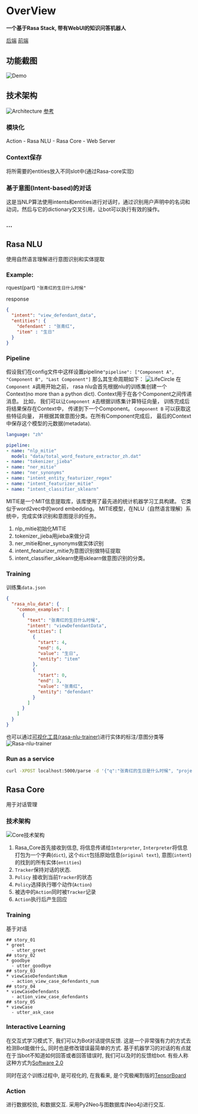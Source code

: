 # OverView
**一个基于Rasa Stack, 带有WebUI的知识问答机器人**

[后端](https://github.com/bing-zhub/RasaChatBot)   [前端](https://github.com/bing-zhub/RasaChatBot_ui)

## 功能截图
![Demo][1]

## 技术架构
![Architecture][2]
[参考](https://rasa.com/docs/get_started_step1/)

### 模块化
Action - Rasa NLU - Rasa Core - Web Server

### Context保存
将所需要的entities放入不同slot中(通过Rasa-core实现)
### 基于意图(Intent-based)的对话
这是当NLP算法使用intents和entities进行对话时，通过识别用户声明中的名词和动词，然后与它的dictionary交叉引用，让bot可以执行有效的操作。
### ...
## Rasa NLU
使用自然语言理解进行意图识别和实体提取
### Example:
rquest(part)
`"张青红的生日什么时候"`

response
```json
{
  "intent": "view_defendant_data",
  "entities": {
    "defendant" : "张青红",
    "item" : "生日"
  }
}
```
### Pipeline
假设我们在config文件中这样设置pipeline`"pipeline": ["Component A", "Component B", "Last Component"]`
那么其生命周期如下：
![LifeCircle][3]
在`Component A`调用开始之前， rasa nlu会首先根据nlu的训练集创建一个Context(no more than a python dict). Context用于在各个Component之间传递消息。 比如， 我们可以让`Component A`去根据训练集计算特征向量， 训练完成后将结果保存在Context中， 传递到下一个Component。 `Component B` 可以获取这些特征向量， 并根据其做意图分类。在所有Component完成后， 最后的Context中保存这个模型的元数据(metadata). 

``` yaml
language: "zh"

pipeline:
- name: "nlp_mitie"
  model: "data/total_word_feature_extractor_zh.dat"
- name: "tokenizer_jieba" 
- name: "ner_mitie" 
- name: "ner_synonyms"
- name: "intent_entity_featurizer_regex"
- name: "intent_featurizer_mitie"
- name: "intent_classifier_sklearn"
```

MITIE是一个MIT信息提取库，该库使用了最先进的统计机器学习工具构建。
它类似于word2vec中的word embedding。
MITIE模型，在NLU（自然语言理解）系统中，完成实体识别和意图提示的任务。

1. nlp_mitie初始化MITIE
2. tokenizer_jieba用jieba来做分词
3. ner_mitie和ner_synonyms做实体识别
4. intent_featurizer_mitie为意图识别做特征提取
5. intent_classifier_sklearn使用sklearn做意图识别的分类。

### Training
训练集`data.json`
``` json
{
  "rasa_nlu_data": {
    "common_examples": [
      {
        "text": "张青红的生日什么时候",
        "intent": "viewDefendantData",
        "entities": [
          {
            "start": 4,
            "end": 6,
            "value": "生日",
            "entity": "item"
          },
          {
            "start": 0,
            "end": 3,
            "value": "张青红",
            "entity": "defendant"
          }
        ]
      }
    ]
  }
}
```
也可以通过[可视化工具(rasa-nlu-trainer)](https://github.com/RasaHQ/rasa-nlu-trainer)进行实体的标注/意图分类等
![Rasa-nlu-trainer][5]
### Run as a service
``` bash
curl -XPOST localhost:5000/parse -d '{"q":"张青红的生日是什么时候", "project":"CriminalMiner", "model":"nlu"}'
```

## Rasa Core
用于对话管理
### 技术架构
![Core技术架构][6]
1. Rasa_Core首先接收到信息, 将信息传递给`Interpreter`, `Interpreter`将信息打包为一个字典(`dict`), 这个`dict`包括原始信息(`original text`), 意图(`intent`)的找到的所有实体(`entities`)
2. `Tracker`保持对话的状态.
3. `Policy` 接收到当前`Tracker`的状态
4. `Policy`选择执行哪个动作(`Action`)
5. 被选中的`Action`同时被`Tracker`记录
6. `Action`执行后产生回应

### Training
基于对话
```
## story_01
* greet
  - utter_greet
## story_02
* goodbye
  - utter_goodbye
## story_03
* viewCaseDefendantsNum
  - action_view_case_defendants_num
## story_04
* viewCaseDefendants
  - action_view_case_defendants
## story_05
* viewCase
  - utter_ask_case
```
### Interactive Learning

在交互式学习模式下, 我们可以为Bot对话提供反馈. 这是一个非常强有力的方式去检测Bot能做什么, 同时也是修改错误最简单的方式. 基于机器学习的对话的有点就在于当bot不知道如何回答或者回答错误时, 我们可以及时的反馈给bot. 有些人称这种方式为[Software 2.0](https://medium.com/@karpathy/software-2-0-a64152b37c35)

同时在这个训练过程中, 是可视化的, 在我看来, 是个究极阉割版的[TensorBoard](https://www.tensorflow.org/guide/summaries_and_tensorboard)

### Action
进行数据校验, 和数据交互. 
采用Py2Neo与图数据库(Neo4j)进行交互. 

  [1]: http://images.zshaopingb.cn/2018/12/3664281616.png
  [2]: http://images.zshaopingb.cn/2018/12/4005670685.png
  [3]: http://images.zshaopingb.cn/2018/12/4136964647.png
  [4]: http://images.zshaopingb.cn/2018/12/923236055.jpg
  [5]: http://images.zshaopingb.cn/2018/12/2537130720.jpg
  [6]: http://images.zshaopingb.cn/2018/12/1133622055.png